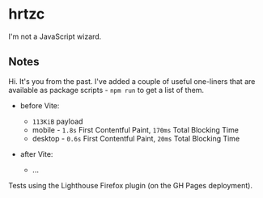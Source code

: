 # hrtzc

I'm not a JavaScript wizard.

## Notes

Hi. It's you from the past. I've added a couple of useful one-liners that are
available as package scripts - `npm run` to get a list of them.

- before Vite:
  - `113KiB` payload
  - mobile - `1.8s` First Contentful Paint, `170ms` Total Blocking Time
  - desktop - `0.6s` First Contentful Paint, `20ms` Total Blocking Time

- after Vite:
  - ...

Tests using the Lighthouse Firefox plugin (on the GH Pages deployment).
